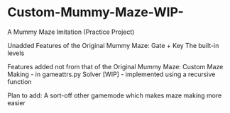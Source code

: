 # Custom-Mummy-Maze-WIP-
A Mummy Maze Imitation (Practice Project)

Unadded Features of the Original Mummy Maze:
  Gate + Key
  The built-in levels

Features added not from that of the Original Mummy Maze:
  Custom Maze Making - in gameattrs.py
  Solver [WIP] - implemented using a recursive function

Plan to add:
  A sort-off other gamemode which makes maze making more easier
